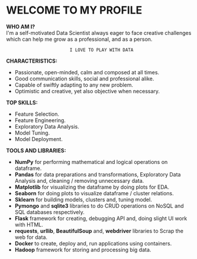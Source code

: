# WELCOME TO MY PROFILE

**WHO AM I?**  
I'm a self-motivated Data Scientist always eager to face creative challenges which can help me grow as a professional, and as a person.

							I LOVE TO PLAY WITH DATA
**CHARACTERISTICS:**  
* Passionate, open-minded, calm and composed at all times.
* Good communication skills, social and professional alike.  
* Capable of swiftly adapting to any new problem.
* Optimistic and creative, yet also objective when necessary.

**TOP SKILLS:**  
* Feature Selection.
* Feature Engineering.  
* Exploratory Data Analysis.
* Model Tuning.  
* Model Deployment.

**TOOLS AND LIBRARIES:**  
* **NumPy** for performing mathematical and logical operations on dataframe.
* **Pandas** for data preparations and transformations, Exploratory Data Analysis and, cleaning / removing unnecessary data.
* **Matplotlib** for visualizing the dataframe by doing plots for EDA.
* **Seaborn** for doing plots to visualize dataframe / cluster relations.
* **Sklearn** for building models, clusters and, tuning model.
* **Pymongo** and **sqlite3** libraries to do CRUD operations on NoSQL and SQL databases respectively.  
* **Flask** framework for creating, debugging API and, doing slight UI work with HTML.
* **requests**, **urllib**, **BeautifulSoup** and, **webdriver** libraries to Scrap the web for data.
* **Docker** to create, deploy and, run applications using containers.  
* **Hadoop** framework for storing and processing big data.
